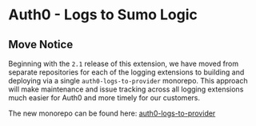 # Auth0 - Logs to Sumo Logic

## Move Notice
Beginning with the `2.1` release of this extension, we have moved from separate repositories for each of the logging extensions to building and deploying via a single `auth0-logs-to-provider` monorepo. This approach will make maintenance and issue tracking across all logging extensions much easier for Auth0 and more timely for our customers.

The new monorepo can be found here: [auth0-logs-to-provider](https://github.com/auth0-extensions/auth0-logs-to-provider)
